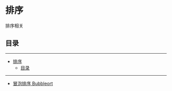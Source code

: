 # 排序

排序相关

## 目录

---

<!--ts-->
   * [排序](#排序)
      * [目录](#目录)

<!-- Added by: runner, at: Sun Mar 28 14:55:02 UTC 2021 -->

<!--te-->

---

- [冒泡排序 Bubbleort](sort.go)

